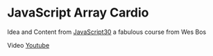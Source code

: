 # JavaScript Array Cardio

Idea and Content from [JavaScript30](https://javascript30.com/ 'JavaScript30') a fabulous course from Wes Bos

Video [Youtube](https://youtu.be/HB1ZC7czKRs 'JavaScript Array Cardio Video')
